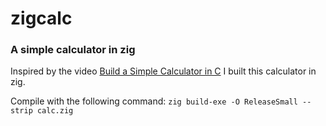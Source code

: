# zigcalc
### A simple calculator in zig
Inspired by the video [Build a Simple Calculator in C](https://www.youtube.com/watch?v=cAFF0aRlDdI) I built this calculator in zig.

Compile with the following command: `zig build-exe -O ReleaseSmall --strip calc.zig`
